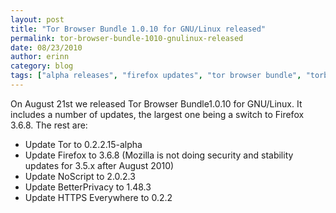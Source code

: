 ```yaml
---
layout: post
title: "Tor Browser Bundle 1.0.10 for GNU/Linux released"
permalink: tor-browser-bundle-1010-gnulinux-released
date: 08/23/2010
author: erinn
category: blog
tags: ["alpha releases", "firefox updates", "tor browser bundle", "torbrowser"]
---
```


On August 21st we released Tor Browser Bundle1.0.10 for GNU/Linux. It includes a number of updates, the largest one being a switch to Firefox 3.6.8. The rest are:

- Update Tor to 0.2.2.15-alpha
- Update Firefox to 3.6.8 (Mozilla is not doing security and stability updates for 3.5.x after August 2010)
- Update NoScript to 2.0.2.3
- Update BetterPrivacy to 1.48.3
- Update HTTPS Everywhere to 0.2.2

